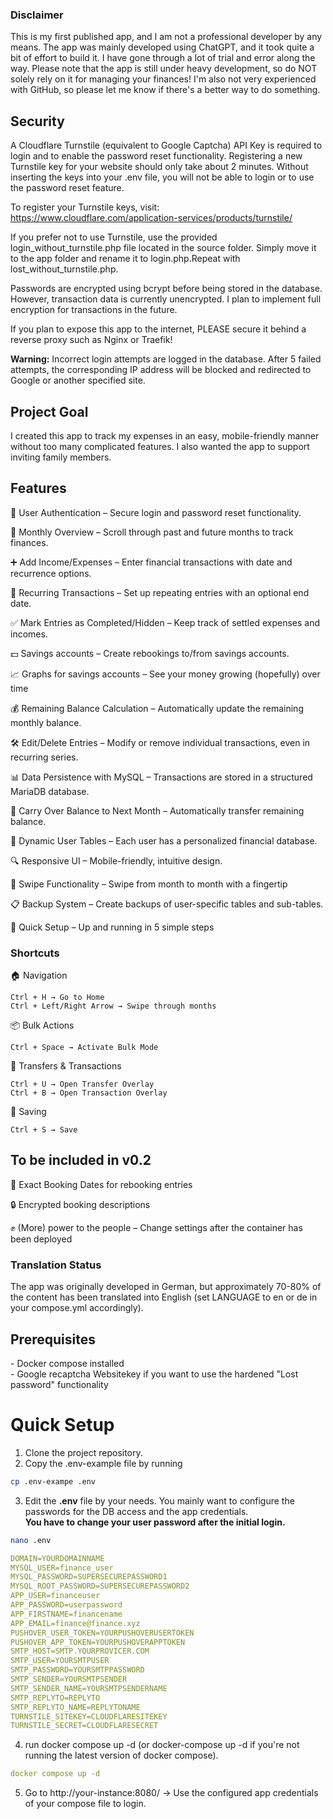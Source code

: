 <h3>Disclaimer</h3>
This is my first published app, and I am not a professional developer by any means. The app was mainly developed using ChatGPT, and it took quite a bit of effort to build it. I have gone through a lot of trial and error along the way. Please note that the app is still under heavy development, so do NOT solely rely on it for managing your finances!
I'm also not very experienced with GitHub, so please let me know if there's a better way to do something.

<h2>Security</h2>

A Cloudflare Turnstile (equivalent to Google Captcha) API Key is required to login and to enable the password reset functionality. Registering a new Turnstile key for your website should only take about 2 minutes. Without inserting the keys into your .env file, you will not be able to login or to use the password reset feature.

To register your Turnstile keys, visit:
https://www.cloudflare.com/application-services/products/turnstile/

If you prefer not to use Turnstile, use the provided login_without_turnstile.php file located in the source folder. Simply move it to the app folder and rename it to login.php.Repeat with lost_without_turnstile.php.

Passwords are encrypted using bcrypt before being stored in the database. However, transaction data is currently unencrypted. I plan to implement full encryption for transactions in the future.

If you plan to expose this app to the internet, PLEASE secure it behind a reverse proxy such as Nginx or Traefik!

<b>Warning:</b>
Incorrect login attempts are logged in the database. After 5 failed attempts, the corresponding IP address will be blocked and redirected to Google or another specified site.

<h2>Project Goal</h2>

I created this app to track my expenses in an easy, mobile-friendly manner without too many complicated features. I also wanted the app to support inviting family members.

<h2>Features</h2>
🏦 User Authentication – Secure login and password reset functionality.

📅 Monthly Overview – Scroll through past and future months to track finances.

➕ Add Income/Expenses – Enter financial transactions with date and recurrence options.

🔄 Recurring Transactions – Set up repeating entries with an optional end date.

✅ Mark Entries as Completed/Hidden – Keep track of settled expenses and incomes.

💵 Savings accounts – Create rebookings to/from savings accounts.

📈 Graphs for savings accounts – See your money growing (hopefully) over time

💰 Remaining Balance Calculation – Automatically update the remaining monthly balance.

🛠 Edit/Delete Entries – Modify or remove individual transactions, even in recurring series.

📊 Data Persistence with MySQL – Transactions are stored in a structured MariaDB database.

🔄 Carry Over Balance to Next Month – Automatically transfer remaining balance.

📂 Dynamic User Tables – Each user has a personalized financial database.

🔍 Responsive UI – Mobile-friendly, intuitive design.

👋 Swipe Functionality – Swipe from month to month with a fingertip

📋 Backup System – Create backups of user-specific tables and sub-tables.

🚀 Quick Setup – Up and running in 5 simple steps

<h3>Shortcuts</h3>
🏠 Navigation

    Ctrl + H → Go to Home
    Ctrl + Left/Right Arrow → Swipe through months

📦 Bulk Actions

    Ctrl + Space → Activate Bulk Mode

🔄 Transfers & Transactions

    Ctrl + U → Open Transfer Overlay
    Ctrl + B → Open Transaction Overlay

💾 Saving

    Ctrl + S → Save


<h2>To be included in v0.2</h2>
📅 Exact Booking Dates for rebooking entries

🔒 Encrypted booking descriptions

✊ (More) power to the people – Change settings after the container has been deployed    

<h3>Translation Status</h3>

The app was originally developed in German, but approximately 70-80% of the content has been translated into English (set LANGUAGE to en or de in your compose.yml accordingly).

<h2>Prerequisites</h2>
- Docker compose installed <br>
- Google recaptcha Websitekey if you want to use the hardened "Lost password" functionality

<h1>Quick Setup</h1>

1. Clone the project repository.
2. Copy the .env-example file by running


```bash
cp .env-exampe .env
```



3. Edit the <b>.env</b> file by your needs. You mainly want to configure the passwords for the DB access and the app credentials. <br>
<b>You have to change your user password after the initial login.</b>

```bash
nano .env
```



```yaml
DOMAIN=YOURDOMAINNAME
MYSQL_USER=finance_user
MYSQL_PASSWORD=SUPERSECUREPASSWORD1
MYSQL_ROOT_PASSWORD=SUPERSECUREPASSWORD2
APP_USER=financeuser
APP_PASSWORD=userpassword
APP_FIRSTNAME=financename
APP_EMAIL=finance@finance.xyz
PUSHOVER_USER_TOKEN=YOURPUSHOVERUSERTOKEN
PUSHOVER_APP_TOKEN=YOURPUSHOVERAPPTOKEN
SMTP_HOST=SMTP.YOURPROVICER.COM
SMTP_USER=YOURSMTPUSER
SMTP_PASSWORD=YOURSMTPPASSWORD
SMTP_SENDER=YOURSMTPSENDER
SMTP_SENDER_NAME=YOURSMTPSENDERNAME
SMTP_REPLYTO=REPLYTO
SMTP_REPLYTO_NAME=REPLYTONAME
TURNSTILE_SITEKEY=CLOUDFLARESITEKEY
TURNSTILE_SECRET=CLOUDFLARESECRET                             
```


4. run docker compose up -d (or docker-compose up -d if you're not running the latest version of docker compose).

```yaml
docker compose up -d
```

5. Go to http://your-instance:8080/  -> Use the configured app credentials of your compose file to login.
